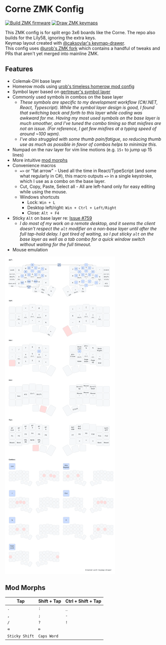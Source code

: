 # Corne ZMK Config
[![Build ZMK firmware](https://github.com/hendstephen/zmk-config/actions/workflows/build.yml/badge.svg)](https://github.com/hendstephen/zmk-config/actions/workflows/build.yml) [![Draw ZMK keymaps](https://github.com/hendstephen/zmk-config/actions/workflows/draw-keymaps.yml/badge.svg)](https://github.com/hendstephen/zmk-config/actions/workflows/draw-keymaps.yml)

This ZMK config is for split ergo 3x6 boards like the Corne. The repo also builds for the Lily58, ignoring the extra keys.  
Keymap layout created with [@caksoylar's keymap-drawer](https://github.com/caksoylar/keymap-drawer).  
This config uses [@urob's ZMK fork](https://github.com/urob/zmk) which contains a handful of tweaks and PRs that aren't yet merged into mainline ZMK.

## Features
- Colemak-DH base layer
- Homerow mods using [urob's timeless homerow mod config](https://github.com/urob/zmk-config?tab=readme-ov-file#timeless-homerow-mods)
- Symbol layer based on [gertreuer's symbol layer](https://github.com/getreuer/qmk-keymap?tab=readme-ov-file#my-keymap)
- Commonly used symbols in combos on the base layer
  - _These symbols are specific to my development workflow (C#/.NET, React, Typescript). While the symbol layer design is good, I found that switching back and forth to this layer while coding was awkward for me. Having my most used symbols on the base layer is much smoother, and I've tuned the combo timing so that misfires are not an issue. (For reference, I get few misfires at a typing speed of around ~100 wpm)._
  - _I've also struggled with some thumb pain/fatigue, so reducing thumb use as much as possible in favor of combos helps to minimize this._
- Numpad on the nav layer for vim line motions (e.g. `15↑` to jump up 15 lines)
- More intuitive [mod morphs](#mod-morphs)
- Convenience macros
  - `=>` or "fat arrow" - Used all the time in React/TypeScript (and some what regularly in C#), this macro outputs `=>` in a single keystroke, which I use as a combo on the base layer.
  - Cut, Copy, Paste, Select all - All are left-hand only for easy editing while using the mouse.
  - Windows shortcuts
    - Lock: `Win + L`
    - Desktop left/right: `Win + Ctrl + Left/Right`
    - Close: `Alt + F4`
- Sticky `Alt` on base layer re: [Issue #759](https://github.com/zmkfirmware/zmk/issues/759)
  - _I do most of my work on a remote desktop, and it seems the client doesn't respect the `alt` modifier on a non-base layer until after the full tap-hold delay. I got tired of waiting, so I put sticky `alt` on the base layer as well as a tab combo for a quick window switch without waiting for the full timeout._
- Mouse emulation

![Keymap Representation](./keymap-drawer/corne.svg?raw=true "Keymap Representation")

## Mod Morphs
| Tap            | Shift + Tap | Ctrl + Shift + Tap |
| -------------- | ----------- | ------------------ |
| `.`            | `:`         | `_`                |
| `,`            | `;`         | `-`                |
| `/`            | `?`         | `!`                |
| `⌫`            | `⌦`         |                    |
| `Sticky Shift` | `Caps Word` |                    |